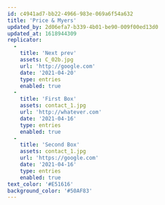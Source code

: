 ```yaml
---
id: c4941ad7-bb22-4966-983e-069a6f54a632
title: 'Price & Myers'
updated_by: 2d06efa7-b339-4b01-be90-009f00ed13d0
updated_at: 1618944309
replicator:
  -
    title: 'Next prev'
    assets: C_02b.jpg
    url: 'http://google.com'
    date: '2021-04-20'
    type: entries
    enabled: true
  -
    title: 'First Box'
    assets: contact_1.jpg
    url: 'http://whatever.com'
    date: '2021-04-16'
    type: entries
    enabled: true
  -
    title: 'Second Box'
    assets: contact_1.jpg
    url: 'https://google.com'
    date: '2021-04-16'
    type: entries
    enabled: true
text_color: '#E51616'
background_color: '#50AF83'
---
```

